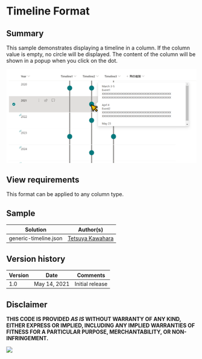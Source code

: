 # Timeline Format

## Summary
This sample demonstrates displaying a timeline in a column. If the column value is empty, no circle will be displayed. The content of the column will be shown in a popup when you click on the dot.

![screenshot of the sample](./screenshot.png)

## View requirements
This format can be applied to any column type.

## Sample

Solution              |Author(s)
----------------------|------------------------------------------------
generic-timeline.json |[Tetsuya Kawahara](https://twitter.com/techan_k)

## Version history

Version |Date         |Comments
--------|-------------|----------------
1.0     |May 14, 2021 |Initial release

## Disclaimer
**THIS CODE IS PROVIDED *AS IS* WITHOUT WARRANTY OF ANY KIND, EITHER EXPRESS OR IMPLIED, INCLUDING ANY IMPLIED WARRANTIES OF FITNESS FOR A PARTICULAR PURPOSE, MERCHANTABILITY, OR NON-INFRINGEMENT.**

<img src="https://telemetry.sharepointpnp.com/sp-dev-list-formatting/column-samples/generic-timeline" />